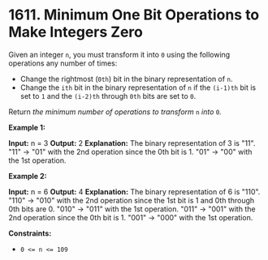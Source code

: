 # 1611. Minimum One Bit Operations to Make Integers Zero 

Given an integer `n`, you must transform it into `0` using the following operations any number of times:

- Change the rightmost (`0th`) bit in the binary representation of `n`.
- Change the `ith` bit in the binary representation of `n` if the `(i-1)th` bit is set to `1` and the `(i-2)th` through `0th` bits are set to `0`.

Return _the minimum number of operations to transform_ `n` _into_ `0`_._

**Example 1:**

**Input:** n = 3
**Output:** 2
**Explanation:** The binary representation of 3 is "11".
"11" -> "01" with the 2nd operation since the 0th bit is 1.
"01" -> "00" with the 1st operation.

**Example 2:**

**Input:** n = 6
**Output:** 4
**Explanation:** The binary representation of 6 is "110".
"110" -> "010" with the 2nd operation since the 1st bit is 1 and 0th through 0th bits are 0.
"010" -> "011" with the 1st operation.
"011" -> "001" with the 2nd operation since the 0th bit is 1.
"001" -> "000" with the 1st operation.

**Constraints:**

- `0 <= n <= 109`